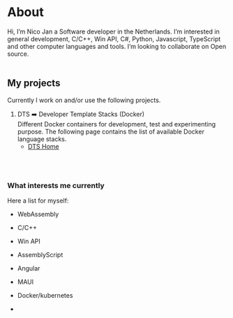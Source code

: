 # About 
Hi, I’m Nico Jan a Software developer in the Netherlands. I’m interested in general development, C/C++, Win API, C#, Python, Javascript, TypeScript and other computer languages and tools. I’m looking to collaborate on Open source.
<br><br>

## My projects
Currently I work on and/or use the following projects.

1. DTS ➡️ Developer Template Stacks (Docker) <br>
  Different Docker containers for development, test and experimenting purpose. The following page contains the list of available Docker language stacks.
   * [DTS Home](https://nicojane.github.io/Docker-Template-Stacks-Home/)
<!--    
1. PTR ➡️ Project Template Realization<br>
  A private(for now) foR creating applications based on templates, optional with a docker container(⚪)<br>
   [Click here](https://www.google.com) <br><br> -->
   

<br><br>
### What interests me currently
Here a list for myself:
- WebAssembly
- C/C++
- Win API
- AssemblyScript
- Angular
- MAUI
- Docker/kubernetes
  
- 
<!--- 
- 📫 How to reach me at Nico2993ee@live.nl

-  <a href="https://gist.github.com/NicoJanE/c4433a9836ff5da1a8900e27f8614546">Something</a>  
-->

<!---
NicoJanE/NicoJanE is a ✨ special ✨ repository because its `README.md` (this file) appears on your GitHub profile.
You can click the Preview link to take a look at your changes.
--->



<!--
<sub>Legend</sub>
<table>
    <thead>                
        <tr>  <th>Planned public</th><th>⚪</th>  </tr>
        <tr>  <th>private</th><th>🔴</th>  </tr>        
        <tr>  <th>public</th> <th>🟢</th>  </tr>
    </thead>    
</table><br><br>
-->
